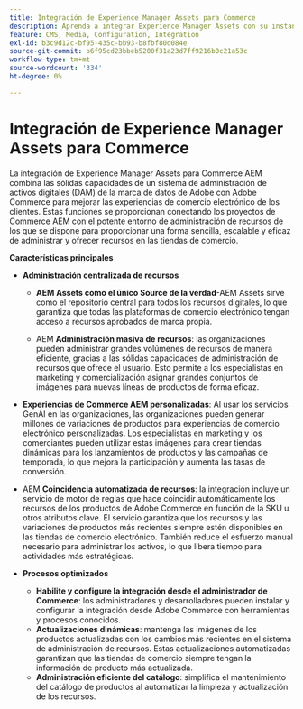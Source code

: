 ```yaml
---
title: Integración de Experience Manager Assets para Commerce
description: Aprenda a integrar Experience Manager Assets con su instancia  [!DNL Commerce] para acceder a innumerables recursos multimedia para usarlos en su tienda.
feature: CMS, Media, Configuration, Integration
exl-id: b3c9d12c-bf95-435c-bb93-b8fbf80d084e
source-git-commit: b6f95cd23bbeb5200f31a23d7ff9216b0c21a53c
workflow-type: tm+mt
source-wordcount: '334'
ht-degree: 0%

---
```


# Integración de Experience Manager Assets para Commerce

La integración de Experience Manager Assets para Commerce AEM combina las sólidas capacidades de un sistema de administración de activos digitales (DAM) de la marca de datos de Adobe con Adobe Commerce para mejorar las experiencias de comercio electrónico de los clientes. Estas funciones se proporcionan conectando los proyectos de Commerce AEM con el potente entorno de administración de recursos de los que se dispone para proporcionar una forma sencilla, escalable y eficaz de administrar y ofrecer recursos en las tiendas de comercio.

**Características principales**

- **Administración centralizada de recursos**

   - **AEM Assets como el único Source de la verdad**-AEM Assets sirve como el repositorio central para todos los recursos digitales, lo que garantiza que todas las plataformas de comercio electrónico tengan acceso a recursos aprobados de marca propia.

   - AEM **Administración masiva de recursos**: las organizaciones pueden administrar grandes volúmenes de recursos de manera eficiente, gracias a las sólidas capacidades de administración de recursos que ofrece el usuario. Esto permite a los especialistas en marketing y comercialización asignar grandes conjuntos de imágenes para nuevas líneas de productos de forma eficaz.

- **Experiencias de Commerce AEM personalizadas**: Al usar los servicios GenAI en las organizaciones, las organizaciones pueden generar millones de variaciones de productos para experiencias de comercio electrónico personalizadas. Los especialistas en marketing y los comerciantes pueden utilizar estas imágenes para crear tiendas dinámicas para los lanzamientos de productos y las campañas de temporada, lo que mejora la participación y aumenta las tasas de conversión.

- AEM **Coincidencia automatizada de recursos**: la integración incluye un servicio de motor de reglas que hace coincidir automáticamente los recursos de los productos de Adobe Commerce en función de la SKU u otros atributos clave. El servicio garantiza que los recursos y las variaciones de productos más recientes siempre estén disponibles en las tiendas de comercio electrónico. También reduce el esfuerzo manual necesario para administrar los activos, lo que libera tiempo para actividades más estratégicas.

- **Procesos optimizados**

   - **Habilite y configure la integración desde el administrador de Commerce**: los administradores y desarrolladores pueden instalar y configurar la integración desde Adobe Commerce con herramientas y procesos conocidos.
   - **Actualizaciones dinámicas**: mantenga las imágenes de los productos actualizadas con los cambios más recientes en el sistema de administración de recursos. Estas actualizaciones automatizadas garantizan que las tiendas de comercio siempre tengan la información de producto más actualizada.
   - **Administración eficiente del catálogo**: simplifica el mantenimiento del catálogo de productos al automatizar la limpieza y actualización de los recursos.
